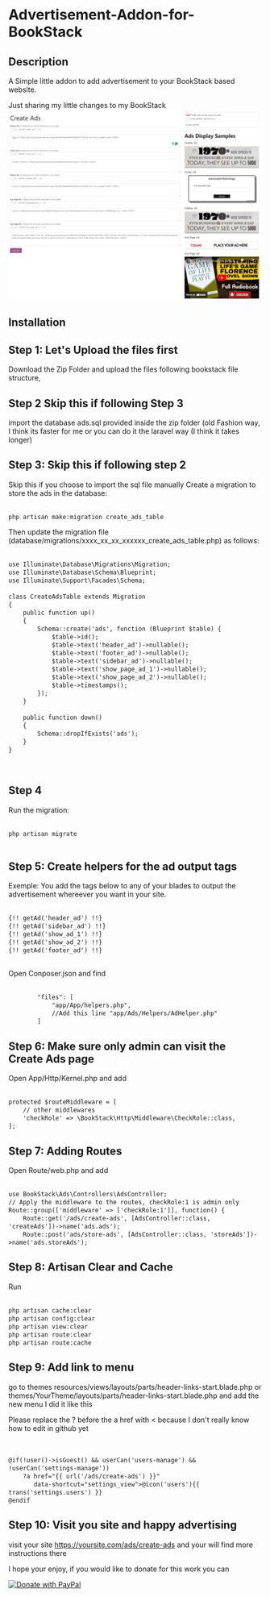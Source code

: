 # Advertisement-Addon-for-BookStack
## Description
A Simple little addon to add advertisement to your BookStack based website.

Just sharing my little changes to my BookStack
![screenshot](screenshot.png)

## Installation

## Step 1: Let's Upload the files first
Download the Zip Folder and upload the files following bookstack file structure,
## Step 2 Skip this if following Step 3
import the database ads.sql provided inside the zip folder (old Fashion way, I think its faster for me or you can do it the laravel way (I think it takes longer)

## Step 3: Skip this if following step  2
Skip this if you choose to import the sql file manually
Create a migration to store the ads in the database:
<pre><code>
php artisan make:migration create_ads_table	
</code></pre>
Then update the migration file (database/migrations/xxxx_xx_xx_xxxxxx_create_ads_table.php) as follows:

<pre><code>
use Illuminate\Database\Migrations\Migration;
use Illuminate\Database\Schema\Blueprint;
use Illuminate\Support\Facades\Schema;

class CreateAdsTable extends Migration
{
    public function up()
    {
        Schema::create('ads', function (Blueprint $table) {
            $table->id();
            $table->text('header_ad')->nullable();
            $table->text('footer_ad')->nullable();
            $table->text('sidebar_ad')->nullable();
            $table->text('show_page_ad_1')->nullable();
            $table->text('show_page_ad_2')->nullable();
            $table->timestamps();
        });
    }

    public function down()
    {
        Schema::dropIfExists('ads');
    }
}

	
</code></pre>
## Step 4
Run the migration:
<pre><code>
php artisan migrate

</code></pre>

## Step 5: Create helpers for the ad output tags
Exemple: You add the tags below to any of your blades to output the advertisement whereever you want in your site.
<pre><code>
{!! getAd('header_ad') !!}
{!! getAd('sidebar_ad') !!}
{!! getAd('show_ad_1') !!}
{!! getAd('show_ad_2') !!}
{!! getAd('footer_ad') !!}
	</code></pre>
 
Open Conposer.json and find 
<pre><code>
        "files": [
            "app/App/helpers.php",
			//Add this line "app/Ads/Helpers/AdHelper.php"
        ]
</code></pre>
## Step 6: Make sure only admin can visit the Create Ads page
Open App/Http/Kernel.php  and add

<pre><code>
protected $routeMiddleware = [
    // other middlewares
    'checkRole' => \BookStack\Http\Middleware\CheckRole::class,
];
</code></pre>
## Step 7: Adding Routes
Open Route/web.php and add
<pre><code>
use BookStack\Ads\Controllers\AdsController;
// Apply the middleware to the routes, checkRole:1 is admin only
Route::group(['middleware' => ['checkRole:1']], function() {
    Route::get('/ads/create-ads', [AdsController::class, 'createAds'])->name('ads.ads');
    Route::post('ads/store-ads', [AdsController::class, 'storeAds'])->name('ads.storeAds');
</code></pre>
## Step 8: Artisan Clear and Cache
Run 
<pre><code>
php artisan cache:clear
php artisan config:clear
php artisan view:clear
php artisan route:clear
php artisan route:cache
</code></pre>
## Step 9: Add link to menu
go to themes
resources/views/layouts/parts/header-links-start.blade.php
or 
themes/YourTheme/layouts/parts/header-links-start.blade.php 
and add the new menu 
 I did it like this

 Please replace the ? before the a href with < because I don't really know how to edit in github yet

<pre><code>
 
@if(!user()->isGuest() && userCan('users-manage') && !userCan('settings-manage'))
    ?a href="{{ url('/ads/create-ads') }}"
       data-shortcut="settings_view">@icon('users'){{ trans('settings.users') }}</a>
@endif
</code></pre>
## Step 10: Visit you site and happy advertising
visit your site https://yoursite.com/ads/create-ads and your will find more instructions there

I hope your enjoy, if you would like to donate for this work you can 


<a href="https://www.paypal.com/donate/?hosted_button_id=7VYMX9ZTVLF36">
  <img src="https://raw.githubusercontent.com/stefan-niedermann/paypal-donate-button/master/paypal-donate-button.png" alt="Donate with PayPal" />
</a>

